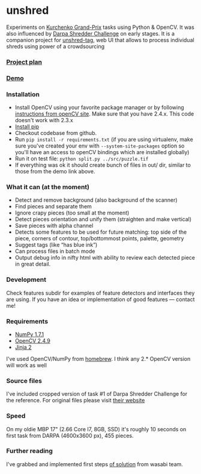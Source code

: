 unshred
=======
Experiments on [Kurchenko Grand-Prix](http://www.bbc.com/news/magazine-26835441) tasks using Python &amp; OpenCV.
It was also influenced by [Darpa Shredder Challenge](http://archive.darpa.mil/shredderchallenge/) on early stages. It is a companion project for [unshred-tag](https://github.com/dchaplinsky/unshred-tag), web UI that allows to process individual shreds using power of a crowdsourcing

### [Project plan](https://hackpad.com/Project-Description-8OJGZdY7nJT)

### [Demo](http://dchaplinsky.github.io/unshred/)

### Installation
 * Install OpenCV using your favorite package manager or by following [instructions from openCV site](http://opencv.org/downloads.html). Make sure that you have 2.4.x. This code doesn't work with 2.3.x
 * [Install pip](http://pip.readthedocs.org/en/latest/installing.html#install-pip)
 * Checkout codebase from github.
 * Run ```pip install -r requirements.txt``` (if you are using virtualenv, make sure you've created your env with ```--system-site-packages``` option so you'll have an access to openCV bindings which are installed globally)
 * Run it on test file: ```python split.py ../src/puzzle.tif```
 * If everything was ok it should create bunch of files in out/ dir, similar to those from the demo link above.

### What it can (at the moment)
 * Detect and remove background (also background of the scanner)
 * Find pieces and separate them
 * Ignore crapy pieces (too small at the moment)
 * Detect pieces orientation and unify them (straighten and make vertical)
 * Save pieces with alpha channel
 * Detects some features to be used for future matching: top side of the piece, corners of contour, top/bottommost points, palette, geometry
 * Suggest tags (like “has blue ink”)
 * Can process files in batch mode
 * Output debug info in nifty html with ability to review each detected piece in great detail.

### Development
Check features subdir for examples of feature detectors and interfaces they are using. If you have an idea or implementation of good features — contact me!

### Requirements
 * [NumPy 1.7.1](http://www.numpy.org/)
 * [OpenCV 2.4.9](http://opencv.org/)
 * [Jinja 2](http://jinja.pocoo.org/)

I've used OpenCV/NumPy from [homebrew](http://brew.sh/). I think any 2.* OpenCV version will work as well 

### Source files
I've included cropped version of task #1 of Darpa Shredder Challenge for the reference. For original files please visit [their website](http://archive.darpa.mil/shredderchallenge/Download.html)

### Speed
On my oldie MBP 17" (2.66 Core I7, 8GB, SSD) it's roughly 10 seconds on first task from DARPA (4600x3600 px), 455 pieces.

### Further reading
I've grabbed and implemented first steps [of solution](http://www.marcnewlin.me/2011/12/you-should-probably-start-burning-your_02.html) from wasabi team.
